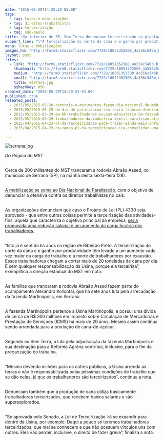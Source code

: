 ```yaml
---
date: "2015-05-29T14:20:22-03:00"
tags:
  - tag: lutas-e-mobilizações
  - tag: direitos-trabalhistas
  - tag: terceirização
  - tag: são-paulo
title: "No interior de SP, Sem Terra denunciam terceirização na plantação de cana"
support_line: "\"A terceirização do corte da cana e o ganho por produtividade têm levado a um aumento cada vez maior da carga de trabalho e a morte de trabalhadores por exaustão\", denunciam."
menu: lutas e mobilizações
images_hd: "http://farm8.staticflickr.com/7729/18051352508_4a556c546b_b.jpg"
layout: post
files:
  - link: "http://farm8.staticflickr.com/7729/18051352508_4a556c546b_b.jpg"
    thumbnail: "http://farm8.staticflickr.com/7729/18051352508_4a556c546b_t.jpg"
    medium: "http://farm8.staticflickr.com/7729/18051352508_4a556c546b_z.jpg"
    small: "http://farm8.staticflickr.com/7729/18051352508_4a556c546b_n.jpg"
    title: serrana.jpg
    $$hashKey: 05O
created_date: "2015-05-29T14:29:53-03:00"
published: true
releated_posts:
  - 2015/05/2015-05-28-centrais-e-movimentos-fazem-dia-nacional-de-mobilizacao-contra-projeto-da-terceirizacao.md
  - 2015/05/2015-05-29-em-dia-de-paralisacao-sem-terra-trancam-diversas-rodovias-pelo-brasil.md
  - 2015/05/2015-05-29-em-bh-trabalhadores-ocupam-ministerio-da-fazenda-contra-a-terceirizacao.md
  - 2015/05/2015-05-29-trabalhadores-da-industria-textil-paralisam-atividades-em-sergipe.md
  - 2015/04/2015-04-23-pl-da-terceirizacao-pode-trazer-ainda-mais-informalidade-para-trabalhadores-rurais.md
  - 2015/04/2015-04-29-no-campo-pl-da-terceirizacao-ira-consolidar-uma-situacao-que-beira-o-insustentavel.md

---
```

<p><img alt="serrana.jpg" src="http://farm8.staticflickr.com/7729/18051352508_4a556c546b_b.jpg" /></p>

<p><em>Da P&aacute;gina do MST</em></p>

<p><br />
Cerca de 200 militantes do MST trancaram a rodovia Abra&atilde;o Assed, no munic&iacute;pio de Serrana (SP), na manh&atilde; desta sexta-feira (29).</p>

<p><br />
<a href="http://www.mst.org.br/2015/05/28/centrais-e-movimentos-fazem-dia-nacional-de-mobilizacao-contra-projeto-da-terceirizacao.html">A mobiliza&ccedil;&atilde;o se soma ao Dia Nacional de Paralisa&ccedil;&atilde;o</a>, com o objetivo de denunciar a ofensiva contra os direitos trabalhistas no pa&iacute;s.</p>

<p><br />
As organiza&ccedil;&otilde;es denunciam que caso o Projeto de Lei (PL) 4330 seja aprovado - que entre outras coisas permite a terceiriza&ccedil;&atilde;o das atividades-fins, aquela que caracteriza o objetivo principal da empresa, <a href="http://www.mst.org.br/2015/04/29/no-campo-pl-da-terceirizacao-ira-consolidar-uma-situacao-que-beira-o-insustentavel.html">seria promovida uma redu&ccedil;&atilde;o salarial e um aumento da carga hor&aacute;ria dos trabalhadores.</a></p>

<p><br />
&ldquo;Isto j&aacute; &eacute; sentido h&aacute; anos na regi&atilde;o de Ribeir&atilde;o Preto. A terceiriza&ccedil;&atilde;o do corte da cana e o ganho por produtividade t&ecirc;m levado a um aumento cada vez maior da carga de trabalho e a morte de trabalhadores por exaust&atilde;o. Esses trabalhadores chegam a cortar mais de 20 toneladas de cana por dia. E sem qualquer responsabiliza&ccedil;&atilde;o da Usina, porque ela terceiriza&rdquo;, exemplifica a dire&ccedil;&atilde;o estadual do MST em nota.</p>

<p><br />
As fam&iacute;lias que trancaram a rodovia Abra&atilde;o Assed fazem parte do acampamento Alexandra Kollontai, que h&aacute; sete anos luta pela arrecada&ccedil;&atilde;o da fazenda Martin&oacute;polis, em Serrana.</p>

<p><br />
A fazenda Martin&oacute;polis pertence a Usina Martin&oacute;polis, e possui uma d&iacute;vida de cerca de R$ 300 milh&otilde;es em Imposto sobre Circula&ccedil;&atilde;o de Mercadorias e Presta&ccedil;&atilde;o de Servi&ccedil;oes (ICMS) h&aacute; mais de 20 anos. Mesmo assim continua sendo arrendada para a produ&ccedil;&atilde;o de cana-de-a&ccedil;&uacute;car.</p>

<p><br />
Segundo os Sem Terra, a luta pela adjudica&ccedil;&atilde;o da fazenda Martin&oacute;polis e sua destina&ccedil;&atilde;o para a Reforma Agr&aacute;ria contribui, inclusive, para o fim da precariza&ccedil;&atilde;o do trabalho.</p>

<p><br />
&ldquo;Mesmo devendo milh&otilde;es para os cofres p&uacute;blicos, a Usina arrenda as terras e n&atilde;o &eacute; responsabilizada pelas p&eacute;ssimas condi&ccedil;&otilde;es de trabalho que se d&atilde;o nelas, j&aacute; que os trabalhadores s&atilde;o terceirizados&rdquo;, continua a nota.</p>

<p><br />
Denunciam tamb&eacute;m que a produ&ccedil;&atilde;o de cana utiliza basicamente trabalhadores terceirizados, que recebem baixos sal&aacute;rios e s&atilde;o superexplorados.</p>

<p><br />
&ldquo;Se aprovada pelo Senado, a Lei de Terceiriza&ccedil;&atilde;o ir&aacute; se expandir para dentro da Usina, por exemplo. Daqui a pouco s&oacute; teremos trabalhadores terceirizados, que mal se conhecem e que n&atilde;o possuem v&iacute;nculos uns com outros. Eles v&atilde;o perder, inclusive, o direito de fazer greve&rdquo;, finaliza a nota.</p>
